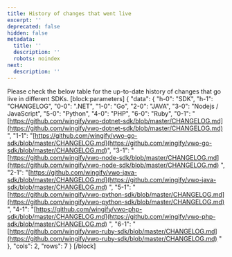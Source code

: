 ```yaml
---
title: History of changes that went live
excerpt: ''
deprecated: false
hidden: false
metadata:
  title: ''
  description: ''
  robots: noindex
next:
  description: ''
---
```

Please check the below table for the up-to-date history of changes that go live in different SDKs.
[block:parameters]
{
  "data": {
    "h-0": "SDK",
    "h-1": "CHANGELOG",
    "0-0": ".NET",
    "1-0": "Go",
    "2-0": "JAVA",
    "3-0": "Nodejs / JavaScript",
    "5-0": "Python",
    "4-0": "PHP",
    "6-0": "Ruby",
    "0-1": "[https://github.com/wingify/vwo-dotnet-sdk/blob/master/CHANGELOG.md](https://github.com/wingify/vwo-dotnet-sdk/blob/master/CHANGELOG.md) ",
    "1-1": "[https://github.com/wingify/vwo-go-sdk/blob/master/CHANGELOG.md](https://github.com/wingify/vwo-go-sdk/blob/master/CHANGELOG.md)",
    "3-1": "[https://github.com/wingify/vwo-node-sdk/blob/master/CHANGELOG.md](https://github.com/wingify/vwo-node-sdk/blob/master/CHANGELOG.md) ",
    "2-1": "[https://github.com/wingify/vwo-java-sdk/blob/master/CHANGELOG.md](https://github.com/wingify/vwo-java-sdk/blob/master/CHANGELOG.md) ",
    "5-1": "[https://github.com/wingify/vwo-python-sdk/blob/master/CHANGELOG.md](https://github.com/wingify/vwo-python-sdk/blob/master/CHANGELOG.md) ",
    "4-1": "[https://github.com/wingify/vwo-php-sdk/blob/master/CHANGELOG.md](https://github.com/wingify/vwo-php-sdk/blob/master/CHANGELOG.md) ",
    "6-1": "[https://github.com/wingify/vwo-ruby-sdk/blob/master/CHANGELOG.md](https://github.com/wingify/vwo-ruby-sdk/blob/master/CHANGELOG.md) "
  },
  "cols": 2,
  "rows": 7
}
[/block]